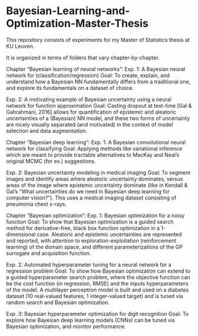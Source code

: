 # Bayesian-Learning-and-Optimization-Master-Thesis

This repository consists of experiments for my Master of Statistics thesis at KU Leuven.

It is organized in terms of folders that vary chapter-by-chapter.


Chapter “Bayesian learning of neural networks”:
Exp. 1: A Bayesian neural network for (classification/regression)
Goal: To create, explain, and understand how a Bayesian NN fundamentally differs from a traditional one, and explore its fundamentals on a dataset of choice.

Exp. 2: A motivating example of Bayesian uncertainty using a neural network for function approximation
Goal: Casting dropout at test-time [Gal & Gahrahmani, 2016] allows for quantification of epistemic and aleatoric uncertainties of a (Bayesian) NN model, and these two forms of uncertainty are nicely visually separated (and motivated) in the context of model selection and data augmentation.


Chapter “Bayesian deep learning”:
Exp. 1: A Bayesian convolutional neural network for classifying 
Goal: Applying methods like variational inference which are meant to provide tractable alternatives to MacKay and Neal’s original MCMC (for ex.) suggestions.

Exp. 2: Bayesian uncertainty modeling in medical imaging
Goal: To segment images and identify areas where aleatoric uncertainty dominates, versus areas of the image where epistemic uncertainty dominate (like in Kendall & Gal’s “What uncertainties do we need in Bayesian deep learning for computer vision?”). This uses a medical imaging dataset consisting of pneumonia chest x-rays.


Chapter “Bayesian optimization”:
Exp. 1: Bayesian optimization for a noisy function
Goal: To show that Bayesian optimization is a guided search method for derivative-free, black box function optimization in a 1-dimensional case. Aleatoric and epistemic uncertainties are represented and reported, with attention to exploration-exploitation (reinforcement learning) of the domain space, and different parameterizations of the GP surrogate and acquisition function.

Exp. 2: Automated hyperparameter tuning for a neural network for a regression problem
Goal: To show how Bayesian optimization can extend to a guided hyperparameter search problem, where the objective function can be the cost function (in regression, RMSE) and the inputs hyperparameters of the model. A multilayer perceptron model is built and used on a diabetes dataset (10 real-valued features, 1 integer-valued target) and is tuned via random search and Bayesian optimization.

Exp. 3: Bayesian hyperparameter optimization for digit recognition
Goal: To explore how Bayesian deep learning models (CNNs) can be tuned via Bayesian optimization, and monitor performance.

